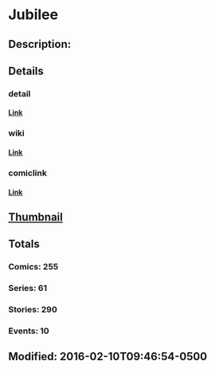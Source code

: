 # Jubilee
## Description: 
## Details
### detail
#### [Link](http://marvel.com/comics/characters/1009381/jubilee?utm_campaign=apiRef&utm_source=d8455188da2836f893171a8a63981172)
### wiki
#### [Link](http://marvel.com/universe/Jubilee?utm_campaign=apiRef&utm_source=d8455188da2836f893171a8a63981172)
### comiclink
#### [Link](http://marvel.com/comics/characters/1009381/jubilee?utm_campaign=apiRef&utm_source=d8455188da2836f893171a8a63981172)
## [Thumbnail](http://i.annihil.us/u/prod/marvel/i/mg/6/c0/4e7a2148b6e59.jpg)
## Totals
### Comics: 255
### Series: 61
### Stories: 290
### Events: 10
## Modified: 2016-02-10T09:46:54-0500